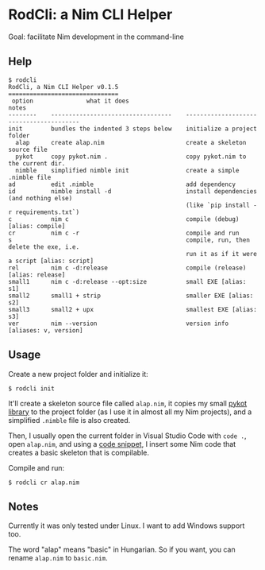 RodCli: a Nim CLI Helper
========================

Goal: facilitate Nim development in the command-line

Help
----

```
$ rodcli
RodCli, a Nim CLI Helper v0.1.5
===============================
 option               what it does                                notes
--------    ----------------------------------    ----------------------------------------
init        bundles the indented 3 steps below    initialize a project folder
  alap      create alap.nim                       create a skeleton source file
  pykot     copy pykot.nim .                      copy pykot.nim to the current dir.
  nimble    simplified nimble init                create a simple .nimble file
ad          edit .nimble                          add dependency
id          nimble install -d                     install dependencies (and nothing else)
                                                  (like `pip install -r requirements.txt`)
c           nim c                                 compile (debug) [alias: compile]
cr          nim c -r                              compile and run
s                                                 compile, run, then delete the exe, i.e.
                                                  run it as if it were a script [alias: script]
rel         nim c -d:release                      compile (release) [alias: release]
small1      nim c -d:release --opt:size           small EXE [alias: s1]
small2      small1 + strip                        smaller EXE [alias: s2]
small3      small2 + upx                          smallest EXE [alias: s3]
ver         nim --version                         version info [aliases: v, version]
```

Usage
-----

Create a new project folder and initialize it:

```
$ rodcli init
```

It'll create a skeleton source file called `alap.nim`, it copies my small
[pykot library](https://github.com/jabbalaci/nimpykot) to the project folder
(as I use it in almost all my Nim projects), and a simplified `.nimble` file
is also created.

Then, I usually open the current folder in Visual Studio Code with `code .`, open `alap.nim`, and
using a [code snippet](https://github.com/jabbalaci/dotfiles/blob/master/.config/Code/User/snippets/nim.json),
I insert some Nim code that creates a basic skeleton that is compilable.

Compile and run:

```
$ rodcli cr alap.nim
```

Notes
-----

Currently it was only tested under Linux. I want to add Windows support too.

The word "alap" means "basic" in Hungarian. So if you want, you can rename `alap.nim` to `basic.nim`.
